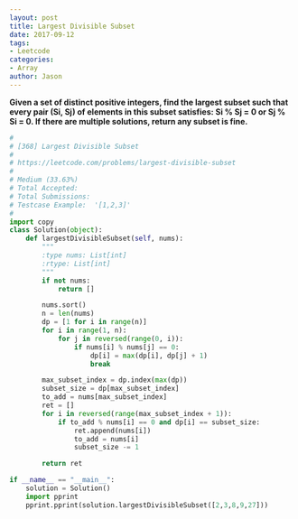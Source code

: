 ```yaml
---
layout: post
title: Largest Divisible Subset
date: 2017-09-12
tags:
- Leetcode
categories:
- Array
author: Jason
---
```

**Given a set of distinct positive integers, find the largest subset such that every pair (Si, Sj) of elements in this subset satisfies: Si % Sj = 0 or Sj % Si = 0. If there are multiple solutions, return any subset is fine.**

```python
#
# [368] Largest Divisible Subset
#
# https://leetcode.com/problems/largest-divisible-subset
#
# Medium (33.63%)
# Total Accepted:    
# Total Submissions: 
# Testcase Example:  '[1,2,3]'
#
import copy
class Solution(object):
    def largestDivisibleSubset(self, nums):
        """
        :type nums: List[int]
        :rtype: List[int]
        """
        if not nums:
            return []

        nums.sort()
        n = len(nums)
        dp = [1 for i in range(n)]
        for i in range(1, n):
            for j in reversed(range(0, i)):
                if nums[i] % nums[j] == 0:
                    dp[i] = max(dp[i], dp[j] + 1)
                    break

        max_subset_index = dp.index(max(dp))
        subset_size = dp[max_subset_index]
        to_add = nums[max_subset_index]
        ret = []
        for i in reversed(range(max_subset_index + 1)):
            if to_add % nums[i] == 0 and dp[i] == subset_size:
                ret.append(nums[i])
                to_add = nums[i]
                subset_size -= 1

        return ret

if __name__ == "__main__":
    solution = Solution()
    import pprint
    pprint.pprint(solution.largestDivisibleSubset([2,3,8,9,27]))

```
